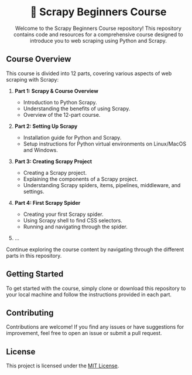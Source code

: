 <h1 align="center">🚀 Scrapy Beginners Course</h1>

<p align="center">Welcome to the Scrapy Beginners Course repository! This repository contains code and resources for a comprehensive course designed to introduce you to web scraping using Python and Scrapy.</p>

## Course Overview

This course is divided into 12 parts, covering various aspects of web scraping with Scrapy:

1. **Part 1: Scrapy & Course Overview**
   - Introduction to Python Scrapy.
   - Understanding the benefits of using Scrapy.
   - Overview of the 12-part course.

2. **Part 2: Setting Up Scrapy**
   - Installation guide for Python and Scrapy.
   - Setup instructions for Python virtual environments on Linux/MacOS and Windows.

3. **Part 3: Creating Scrapy Project**
   - Creating a Scrapy project.
   - Explaining the components of a Scrapy project.
   - Understanding Scrapy spiders, items, pipelines, middleware, and settings.

4. **Part 4: First Scrapy Spider**
   - Creating your first Scrapy spider.
   - Using Scrapy shell to find CSS selectors.
   - Running and navigating through the spider.

5. ...

Continue exploring the course content by navigating through the different parts in this repository.

## Getting Started

To get started with the course, simply clone or download this repository to your local machine and follow the instructions provided in each part.

## Contributing

Contributions are welcome! If you find any issues or have suggestions for improvement, feel free to open an issue or submit a pull request.

## License

This project is licensed under the [MIT License](LICENSE).
